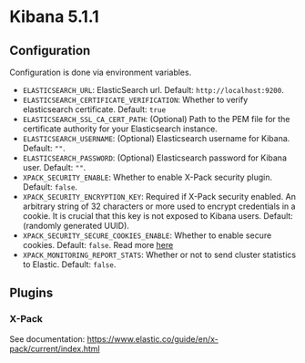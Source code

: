 # Kibana 5.1.1

## Configuration
Configuration is done via environment variables.

* `ELASTICSEARCH_URL`: ElasticSearch url. Default: `http://localhost:9200`.
* `ELASTICSEARCH_CERTIFICATE_VERIFICATION`: Whether to verify elasticsearch certificate. Default: `true`
* `ELASTICSEARCH_SSL_CA_CERT_PATH`: (Optional) Path to the PEM file for the certificate authority for your Elasticsearch instance.
* `ELASTICSEARCH_USERNAME`: (Optional) Elasticsearch username for Kibana. Default: `""`.
* `ELASTICSEARCH_PASSWORD`: (Optional) Elasticsearch password for Kibana user. Default: `""`.
* `XPACK_SECURITY_ENABLE`: Whether to enable X-Pack security plugin. Default: `false`.
* `XPACK_SECURITY_ENCRYPTION_KEY`: Required if X-Pack security enabled. An arbitrary string of 32 characters or more used to encrypt credentials in a cookie. It is crucial that this key is not exposed to Kibana users. Default: (randomly generated UUID).
* `XPACK_SECURITY_SECURE_COOKIES_ENABLE`: Whether to enable secure cookies. Default: `false`. Read more [here](https://www.elastic.co/guide/en/x-pack/5.1/kibana.html#security-ui-settings)
* `XPACK_MONITORING_REPORT_STATS`: Whether or not to send cluster statistics to Elastic. Default: `false`.

## Plugins

### X-Pack
See documentation: https://www.elastic.co/guide/en/x-pack/current/index.html
